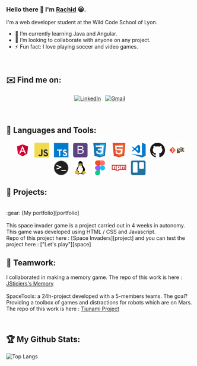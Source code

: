 ### Hello there 👋 I'm [Rachid][website] 😀.


I'm a web developer student at the Wild Code School of Lyon. 

- 🌱 I’m currently learning Java and Angular.
- 👯 I’m looking to collaborate with anyone on any project.
- ⚡ Fun fact: I love playing soccer and video games.

<br />

## ✉️ Find me on:


<p align="center" justify-content="space-around">
 <a href="https://www.linkedin.com/in/rachid-leboukh-413304185/" target="_blank" rel="noopener noreferrer"> <img src="https://camo.githubusercontent.com/71924561236b297d0d9586b0a306d77c776e9e7a53a129550007091281cd636e/68747470733a2f2f696d672e736869656c64732e696f2f62616467652f2d4c696e6b6564496e2d3030373742353f7374796c653d666f722d7468652d6261646765266c6f676f3d4c696e6b6564696e266c6f676f436f6c6f723d7768697465" alt="LinkedIn" height="40" style="vertical-align:top; margin:4px"></a>
 <a href="mailto:leboukhrachid@gmail.com"> <img src="https://camo.githubusercontent.com/66c49360ba8aa1a8e2cac17b6b48cfc809479fc8908a92b6f2c361f22cc1f893/68747470733a2f2f696d672e736869656c64732e696f2f62616467652f2d476d61696c2d4431343833363f7374796c653d666f722d7468652d6261646765266c6f676f3d476d61696c266c6f676f436f6c6f723d7768697465" alt="Gmail" height="40" style="vertical-align:top; margin:4px"></a>
</p>

<br />

## 🧰 Languages and Tools:
<p align="center">

<img src="https://raw.githubusercontent.com/github/explore/80688e429a7d4ef2fca1e82350fe8e3517d3494d/topics/angular/angular.png" alt="Angular" height="40" style="vertical-align:top; margin:4px">
<img src="https://raw.githubusercontent.com/github/explore/80688e429a7d4ef2fca1e82350fe8e3517d3494d/topics/javascript/javascript.png" alt="Javascript" height="40" style="vertical-align:top; margin:4px">
<img src="https://raw.githubusercontent.com/devicons/devicon/c7d326b6009e60442abc35fa45706d6f30ee4c8e/icons/typescript/typescript-plain.svg" alt="Typescript" height="40" style="vertical-align:top; margin:4px">
<img src="https://raw.githubusercontent.com/devicons/devicon/c7d326b6009e60442abc35fa45706d6f30ee4c8e/icons/bootstrap/bootstrap-plain.svg" alt="Bootstrap" height="40" style="vertical-align:top; margin:4px">
<img src="https://raw.githubusercontent.com/devicons/devicon/c7d326b6009e60442abc35fa45706d6f30ee4c8e/icons/css3/css3-original.svg" alt="CSS" height="40" style="vertical-align:top; margin:4px">
<img src="https://raw.githubusercontent.com/devicons/devicon/c7d326b6009e60442abc35fa45706d6f30ee4c8e/icons/html5/html5-original.svg" alt="HTML5" height="40" style="vertical-align:top; margin:4px">
<img src="https://raw.githubusercontent.com/github/explore/80688e429a7d4ef2fca1e82350fe8e3517d3494d/topics/visual-studio-code/visual-studio-code.png" alt="VS Code" height="40" style="vertical-align:top; margin:4px">
<img src="https://raw.githubusercontent.com/github/explore/78df643247d429f6cc873026c0622819ad797942/topics/github/github.png" alt="Github" height="40" style="vertical-align:top; margin:4px">
<img src="https://raw.githubusercontent.com/github/explore/80688e429a7d4ef2fca1e82350fe8e3517d3494d/topics/git/git.png" alt="Git" height="40" style="vertical-align:top; margin:4px">
<img src="https://raw.githubusercontent.com/github/explore/80688e429a7d4ef2fca1e82350fe8e3517d3494d/topics/terminal/terminal.png" alt="Terminal" height="40" style="vertical-align:top; margin:4px">
<img src="https://raw.githubusercontent.com/github/explore/80688e429a7d4ef2fca1e82350fe8e3517d3494d/topics/linux/linux.png" alt="Linux" height="40" style="vertical-align:top; margin:4px" alt="Windows" height="40" style="vertical-align:top; margin:4px">
<img src="https://raw.githubusercontent.com/devicons/devicon/c7d326b6009e60442abc35fa45706d6f30ee4c8e/icons/figma/figma-original.svg" alt="Figma" height="40" style="vertical-align:top; margin:4px">
<img src="https://raw.githubusercontent.com/devicons/devicon/c7d326b6009e60442abc35fa45706d6f30ee4c8e/icons/npm/npm-original-wordmark.svg" alt="Npm" height="40" style="vertical-align:top; margin:4px">
<img src="https://raw.githubusercontent.com/devicons/devicon/c7d326b6009e60442abc35fa45706d6f30ee4c8e/icons/trello/trello-plain.svg" alt="Trello" height="40" style="vertical-align:top; margin:4px">

<br />

## :construction: Projects: 
<br />
:gear: [My portfolio][portfolio] 
<br />
<br />
This space invader game is a project carried out in 4 weeks in autonomy.
<br />
This game was developed using HTML / CSS and Javascript.
<br />
Repo of this project here : [Space Invaders][project] and you can test the project here : ["Let's play"][space]

<br />
 
## 👯 Teamwork:

I collaborated in making a memory game.
The repo of this work is here : [JSticiers's Memory][collab]
<br />
<br />
SpaceTools: a 24h-project developed with a 5-members teams. The goal? Providing a toolbox of games and distractions for robots which are on Mars.
The repo of this work is here : [Tjunami Project][collab1]

<br />

## :trophy: My Github Stats:

![Top Langs](https://github-readme-stats.vercel.app/api/top-langs/?username=Rachid-L&theme=tokyonight)







[website]: https://github.com/Rachid-L
[linkedin]: https://www.linkedin.com/in/rachid-leboukh-413304185
[mail]: mailto:leboukhrachid@gmail.com
[collab]: https://github.com/Rachid-L/JSticiers-s-memory
[collab1]: https://github.com/Rachid-L/TjunamiProject
[project]: https://github.com/Rachid-L/SpaceInvaders
[space]: https://rachid-l.github.io/SpaceInvaders/
[portfolio]: https://rachid-l.github.io/portfolio/
